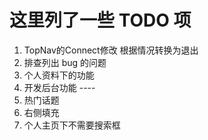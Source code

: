 # 这里列了一些 TODO 项

1. TopNav的Connect修改 根据情况转换为退出
2. 排查列出 bug 的问题
3. 个人资料下的功能
4. 开发后台功能 ----
5. 热门话题
6. 右侧填充
7. 个人主页下不需要搜索框